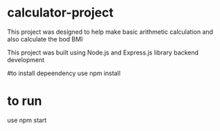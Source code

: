 # calculator-project
This project was designed to help make basic arithmetic calculation and also calculate the bod BMI

This project was built using Node.js and Express.js library backend development

#to install depeendency
use npm install


# to run
use npm start
